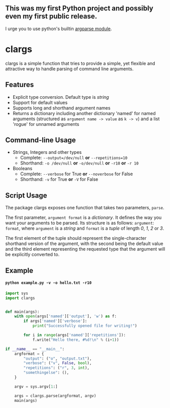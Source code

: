 This was my first Python project and possibly even my first public
release.
----

I urge you to use python's builtin [argparse module](https://docs.python.org/3/library/argparse.html).


clargs
===

clargs is a simple function that tries to provide a simple, yet flexible
and attractive way to handle parsing of command line arguments.


## Features

* Explicit type conversion. Default type is *string*
* Support for default values
* Supports long and shorthand argument names
* Returns a dictionary including another dictionary 'named' for named arguments (structured as  `argument name -> value` as `k -> v`) and a list 'rogue' for unnamed arguments

## Command-line Usage
* Strings, Integers and other types
	* Complete: `--output=/dev/null` **or** `--repetitions=10`
	* Shorthand: `-o /dev/null` **or** `-o/dev/null` **or** `-r10` **or** `-r 10`
* Booleans
	* Complete: `--verbose` for True **or** `--noverbose` for False
	* Shorthand: `-v` for True **or** `-V` for False

## Script Usage
The package clargs exposes one function that takes two parameters, `parse`.

The first parameter, `argument format` is a *dictionary*. It defines the way you want your arguments to be parsed. Its structure is as follows:
`argument`: `format`, where  `argument` is a *string* and `format` is a *tuple* of length *0*, *1*, *2* or *3*.

The first element of the tuple should represent the single-character shorthand version of the argument, with the second being the default value and the third element representing the requested type that the argument will be explicitly converted to.

## Example
#### `python example.py -v -o hello.txt -r10`
```python
import sys
import clargs


def main(args):
    with open(args['named']['output'], 'w') as f:
        if args['named']['verbose']:
            print("Successfully opened file for writing!")

        for i in range(args['named']['repetitions']):
            f.write("Hello there, #%d!\n" % (i+1))

if __name__ == "__main__":
    argformat = {
        "output": ("o", "output.txt"),
        "verbose": ("v", False, bool),
        "repetitions": ("r", 3, int),
        "somethingelse": (),
    }

    argv = sys.argv[1:]

    args = clargs.parse(argformat, argv)
    main(args)

```
